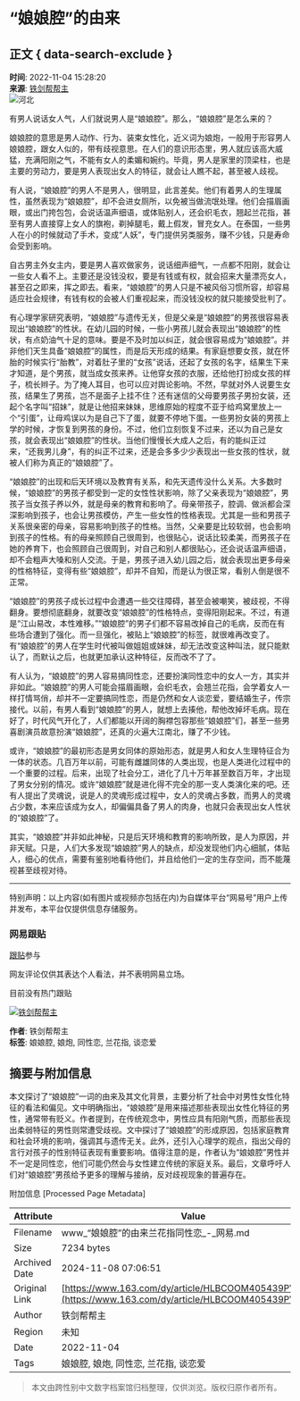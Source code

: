 # “娘娘腔”的由来

## 正文 { data-search-exclude }


**时间**: 2022-11-04 15:28:20  
**来源**: [铁剑帮帮主](https://www.163.com/dy/media/T1563112735496.html)  
![河北](https://static.ws.126.net/163/f2e/dy_media/dy_media/static/images/ipLocation.f6d00eb.svg)

有男人说话女人气，人们就说男人是“娘娘腔”。那么，“娘娘腔”是怎么来的？

娘娘腔的意思是男人动作、行为、装束女性化，近义词为娘炮，一般用于形容男人娘娘腔，跟女人似的，带有歧视意思。在人们的意识形态里，男人就应该高大威猛，充满阳刚之气，不能有女人的柔媚和婉约。毕竟，男人是家里的顶梁柱，也是主要的劳动力，要是男人表现出女人的特征，就会让人瞧不起，甚至被人歧视。

有人说，“娘娘腔”的男人不是男人，很明显，此言差矣。他们有着男人的生理属性，虽然表现为“娘娘腔”，却不会进女厕所，以免被当做流氓处理。他们会描眉画眼，或出门挎包包，会说话温声细语，或体贴别人，还会织毛衣，翘起兰花指，甚至有男人直接穿上女人的旗袍，剃掉腿毛，戴上假发，冒充女人。在泰国，一些男人在小的时候就动了手术，变成“人妖”，专门提供另类服务，赚不少钱，只是寿命会受到影响。

自古男主外女主内，要是男人喜欢做家务，说话细声细气，一点都不阳刚，就会让一些女人看不上。主要还是没钱没权，要是有钱或有权，就会招来大量漂亮女人，甚至召之即来，挥之即去。看来，“娘娘腔”的男人只是不被风俗习惯所容，却容易适应社会规律，有钱有权的会被人们重视起来，而没钱没权的就只能接受批判了。

有心理学家研究表明，“娘娘腔”与遗传无关，但是父亲是“娘娘腔”的男孩很容易表现出“娘娘腔”的性状。在幼儿园的时候，一些小男孩儿就会表现出“娘娘腔”的性状，有点奶油气十足的意味。要是不及时加以纠正，就会很容易成为“娘娘腔”。并非他们天生具备“娘娘腔”的属性，而是后天形成的结果。有家庭想要女孩，就在怀胎的时候实行“胎教”，对着肚子里的“女孩”说话，还起了女孩的名字，结果生下来才知道，是个男孩，就当成女孩来养。让他穿女孩的衣服，还给他打扮成女孩的样子，梳长辫子。为了掩人耳目，也可以应对舆论影响。不然，早就对外人说要生女孩，结果生了男孩，岂不是面子上挂不住？还有迷信的父母要男孩子男扮女装，还起个名字叫“招妹”，就是让他招来妹妹，思维原始的程度不亚于给鸡窝里放上一个“引蛋”，让母鸡误以为是自己下了蛋，就要不停地下蛋。一些男扮女装的男孩上学的时候，才恢复到男孩的身份。不过，他们立刻恢复不过来，还以为自己是女孩，就会表现出“娘娘腔”的性状。当他们慢慢长大成人之后，有的能纠正过来，“还我男儿身”，有的纠正不过来，还是会多多少少表现出一些女孩的性状，就被人们称为真正的“娘娘腔”了。

“娘娘腔”的出现和后天环境以及教育有关系，和先天遗传没什么关系。大多数时候，“娘娘腔”的男孩子都受到一定的女性性状影响，除了父亲表现为“娘娘腔”，男孩子当女孩子养以外，就是母亲的教育和影响了。母亲带孩子，腔调、做派都会深深影响到孩子，也会让男孩模仿，产生一些女性的性格表现。尤其是一些和男孩子关系很亲密的母亲，容易影响到孩子的性格。当然，父亲要是比较软弱，也会影响到孩子的性格。有的母亲照顾自己很周到，也很贴心，说话比较柔美，而男孩子在她的养育下，也会照顾自己很周到，对自己和别人都很贴心，还会说话温声细语，却不会粗声大嗓和别人交流。于是，男孩子进入幼儿园之后，就会表现出更多母亲的性格特征，变得有些“娘娘腔”，却并不自知，而是认为很正常，看别人倒是很不正常。

“娘娘腔”的男孩子成长过程中会遭遇一些交往障碍，甚至会被嘲笑，被歧视，不得翻身。要想彻底翻身，就要改变“娘娘腔”的性格特点，变得阳刚起来。不过，有道是“江山易改，本性难移。”“娘娘腔”的男子们都不容易改掉自己的毛病，反而在有些场合遭到了强化。而一旦强化，被贴上“娘娘腔”的标签，就很难再改变了。有“娘娘腔”的男人在学生时代被叫做姐姐或妹妹，却无法改变这种叫法，就只能默认了，而默认之后，也就更加承认这种特征，反而改不了了。

有人认为，“娘娘腔”的男人容易搞同性恋，还要扮演同性恋中的女人一方，其实并非如此。“娘娘腔”的男人可能会描眉画眼，会织毛衣，会翘兰花指，会学着女人一样打情骂俏，却并不一定要搞同性恋，而是仍然和女人谈恋爱，要结婚生子，传宗接代。以前，有男人看到“娘娘腔”的男人，就想上去揍他，帮他改掉坏毛病。现在好了，时代风气开化了，人们都能以开阔的胸襟包容那些“娘娘腔”们，甚至一些男喜剧演员故意扮演“娘娘腔”，还真的火遍大江南北，赚了不少钱。

或许，“娘娘腔”的最初形态是男女同体的原始形态，就是男人和女人生理特征合为一体的状态。几百万年以前，可能有雌雄同体的人类出现，也是人类进化过程中的一个重要的过程。后来，出现了社会分工，进化了几十万年甚至数百万年，才出现了男女分别的情况。或许“娘娘腔”就是进化得不完全的那一支人类演化来的吧。还有人提出了灵魂说，说是人的灵魂形成过程中，女人的灵魂占多数，而男人的灵魂占少数，本来应该成为女人，却偏偏具备了男人的肉身，也就只会表现出女人性状的“娘娘腔”了。

其实，“娘娘腔”并非如此神秘，只是后天环境和教育的影响所致，是人为原因，并非天赋。只是，人们大多发现“娘娘腔”男人的缺点，却没发现他们内心细腻，体贴人，细心的优点，需要有鉴别地看待他们，并且给他们一定的生存空间，而不能蔑视甚至歧视对待。

---

特别声明：以上内容(如有图片或视频亦包括在内)为自媒体平台“网易号”用户上传并发布，本平台仅提供信息存储服务。

### 网易跟贴

[跟贴](https://comment.tie.163.com/HLBCOOM405439PVE.html)参与

网友评论仅供其表达个人看法，并不表明网易立场。

目前没有热门跟贴

[![铁剑帮帮主](https://nimg.ws.126.net/?url=http://dingyue.ws.126.net/LEsjQ7e3xI5P2WgHea=lgaqsgBmZ=WRUfKVuFUM8fzZ0g1563112628202.jpeg&thumbnail=160y160&quality=80&type=jpg)](https://www.163.com/dy/media/T1563112735496.html)

**作者**: 铁剑帮帮主  
**标签**: 娘娘腔, 娘炮, 同性恋, 兰花指, 谈恋爱

## 摘要与附加信息

<!-- tcd_abstract -->
本文探讨了“娘娘腔”一词的由来及其文化背景，主要分析了社会中对男性女性化特征的看法和偏见。文中明确指出，“娘娘腔”是用来描述那些表现出女性化特征的男性，通常带有贬义。作者提到，在传统观念中，男性应具有阳刚气质，而那些表现出柔弱特征的男性则常遭受歧视。文中探讨了“娘娘腔”的形成原因，包括家庭教育和社会环境的影响，强调其与遗传无关。此外，还引入心理学的观点，指出父母的言行对孩子的性别特征表现有重要影响。值得注意的是，作者认为“娘娘腔”男性并不一定是同性恋，他们可能仍然会与女性建立传统的家庭关系。最后，文章呼吁人们对“娘娘腔”男孩给予更多的理解与接纳，反对歧视现象的普遍存在。
<!-- tcd_abstract_end -->

附加信息 [Processed Page Metadata]

| Attribute       | Value                                  |
|-----------------|----------------------------------------|
| Filename        | www_“娘娘腔”的由来兰花指同性恋_-_网易.md                             |
| Size            | 7234 bytes                           |
| Archived Date   | 2024-11-08 07:06:51                             |
| Original Link   | [https://www.163.com/dy/article/HLBCOOM405439PVE.html](https://www.163.com/dy/article/HLBCOOM405439PVE.html)                       |
| Author          | 铁剑帮帮主                               |
| Region          | 未知                               |
| Date            | 2022-11-04                                 |
| Tags            | 娘娘腔, 娘炮, 同性恋, 兰花指, 谈恋爱                                 |
>
> 本文由跨性别中文数字档案馆归档整理，仅供浏览。版权归原作者所有。
>